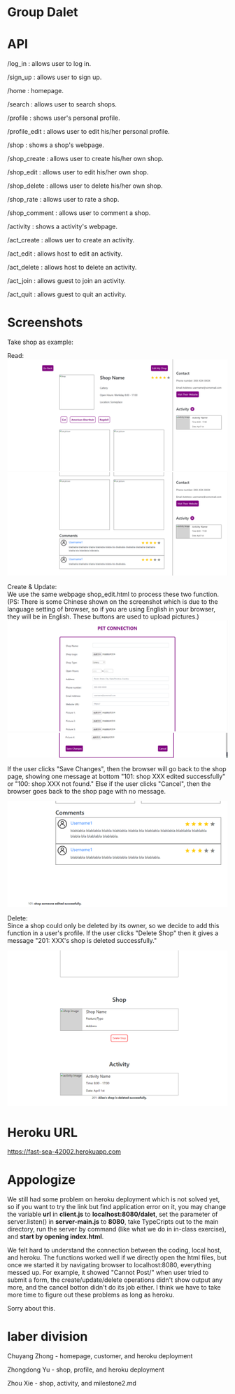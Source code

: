 # Group Dalet

# API

/log_in : allows user to log in.

/sign_up : allows user to sign up.

/home : homepage.

/search : allows user to search shops.

/profile : shows user's personal profile.

/profile_edit : allows user to edit his/her personal profile.

/shop : shows a shop's webpage.

/shop_create : allows user to create his/her own shop.

/shop_edit : allows user to edit his/her own shop.

/shop_delete : allows user to delete his/her own shop.

/shop_rate : allows user to rate a shop.

/shop_comment : allows user to comment a shop.

/activity : shows a activity's webpage.

/act_create : allows uer to create an activity.

/act_edit : allows host to edit an activity.

/act_delete : allows host to delete an activity.

/act_join : allows guest to join an activity.

/act_quit : allows guest to quit an activity.

# Screenshots

Take shop as example:

Read:
![alt shop 1](./images/mt2_shop_1.png)
![alt shop 2](./images/mt2_shop_2.png)

Create & Update:<br>
We use the same webpage shop_edit.html to process these two function. (PS: There is some Chinese shown on the screenshot which is due to the language setting of browser, so if you are using English in your browser, they will be in English. These buttons are used to upload pictures.)
![alt shop edit 1](./images/mt2_shop_edit_1.png)
![alt shop edit 2](./images/mt2_shop_edit_2.png)

If the user clicks "Save Changes", then the browser will go back to the shop page, showing one message at bottom "101: shop XXX edited successfully" or "100: shop XXX not found." Else if the user clicks "Cancel", then the browser goes back to the shop page with no message.

![alt shop edit 3](./images/mt2_shop_edit_3.png)

Delete:<br>
Since a shop could only be deleted by its owner, so we decide to add this function in a user's profile. If the user clicks "Delete Shop" then it gives a message "201: XXX's shop is deleted successfully."

![alt shop delete](./images/mt2_shop_delete.png)


# Heroku URL
https://fast-sea-42002.herokuapp.com

# Appologize

We still had some problem on heroku deployment which is not solved yet, so if you want to try the link but find application error on it, you may change the variable **url** in **client.js** to **localhost:8080/dalet**, set the parameter of server.listen() in **server-main.js** to **8080**, take TypeCripts out to the main directory, run the server by command (like what we do in in-class exercise), and **start by opening index.html**. 

We felt hard to understand the connection between the coding, local host, and heroku. The functions worked well if we directly open the html files, but once we started it by navigating browser to localhost:8080, everything messed up. For example, it showed "Cannot Post/" when user tried to submit a form, the create/update/delete operations didn't show output any more, and the cancel botton didn't do its job either. I think we have to take more time to figure out these problems as long as heroku.

Sorry about this.


# laber division

Chuyang Zhong - homepage, customer, and heroku deployment

Zhongdong Yu - shop, profile, and heroku deployment

Zhou Xie - shop, activity, and milestone2.md